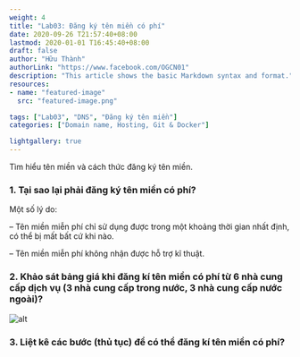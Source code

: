```yaml
---
weight: 4
title: "Lab03: Đăng ký tên miền có phí"
date: 2020-09-26 T21:57:40+08:00
lastmod: 2020-01-01 T16:45:40+08:00
draft: false
author: "Hữu Thành"
authorLink: "https://www.facebook.com/OGCN01"
description: "This article shows the basic Markdown syntax and format."
resources:
- name: "featured-image"
  src: "featured-image.png"

tags: ["Lab03", "DNS", "Đăng ký tên miền"]
categories: ["Domain name, Hosting, Git & Docker"]

lightgallery: true
---
```


Tìm hiểu tên miền và cách thức đăng ký tên miền.

<!--more-->

### 1. Tại sao lại phải đăng ký tên miền có phí?

Một số lý do:

– Tên miền miễn phí chỉ sử dụng được trong một khoảng thời gian nhất định, có thể bị mất bất cứ khi nào.

– Tên miền miễn phí không nhận được hỗ trợ kĩ thuật.

### 2. Khảo sát bảng giá khi đăng kí tên miền có phí từ 6 nhà cung cấp dịch vụ (3 nhà cung cấp trong nước, 3 nhà cung cấp nước ngoài)?

![alt](http://~)
### 3. Liệt kê các bước (thủ tục) để có thể đăng kí tên miền có phí?